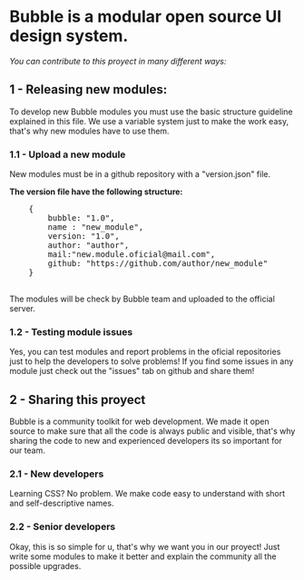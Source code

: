 <h1>Bubble is a modular open source UI design system.</h1>

_You can contribute to this proyect in many different ways:_

<h2> 1 - Releasing new modules:</h2>

<p>
  To develop new Bubble modules you must use the basic structure guideline explained in this file.
  We use a variable system just to make the work easy, that's why new modules have to use them.
</p>

<h3> 1.1 - Upload a new module</h3>
<p>
  New modules must be in a github repository with a "version.json" file.
  
  **The version file have the following structure:**
  <pre>
    {
        bubble: "1.0",
        name : "new_module",
        version: "1.0",
        author: "author",
        mail:"new.module.oficial@mail.com",
        github: "https://github.com/author/new_module"
    }
  </pre>
  
  The modules will be check by Bubble team and uploaded to the official server.
 </p>
 
<h3> 1.2 - Testing module issues</h3>
<p>
  Yes, you can test modules and report problems in the oficial repositories just to help the developers to solve problems!
  If you find some issues in any module just check out the "issues" tab on github and share them! 
</p>

<h2> 2 - Sharing this proyect</h2>
<p>
Bubble is a community toolkit for web development. We made it open source to make sure that all the code is always public and visible, 
that's why sharing the code to new and experienced developers its so important for our team. 
</p>

<h3> 2.1 - New developers</h3>
<p>Learning CSS? No problem. We make code easy to understand with short and self-descriptive names.</p>

<h3> 2.2 - Senior developers</h3>
<p>Okay, this is so simple for u, that's why we want you in our proyect! Just write some modules to make it better and explain the community all the possible upgrades.</p>
